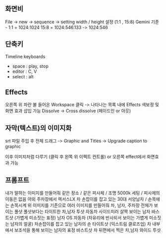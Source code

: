 

 ## 화면비
 File -> new -> sequence -> setting
 width / height 설정 (1:1 , 15:8)
 Gemini 기준 - 1:1 = 1024:1024
 15:8 = 1024:546.133 -> 1024:546

 ## 단축키

 Timeline keyboards
- space : play, stop
- editor : C, V
- select : alt


 ## Effects 
  오른쪽 위 파란 불 들어온 Workspace 클릭 -> 나타나는 목록 내에 Effects
  색보정 및 화면 효과 삽입 가능 
  Dissolve -> Cross dissolve (페이드인 or 아웃)

  ## 자막(텍스트)의 이미지화
  srt 파일 주입 후 
  전체 드래그 -> Graphic and Titles -> Upgrade caption to graphic

  이후 이미지처럼 다루기 (클릭 후 왼쪽 위 이펙트 컨트롤) 
  or 오른쪽 effect에서 화면효과 가능

  ## 프롬프트 

내가 말하는 이미지를 만들어줘
같은 장소 / 같은 피사체 / 조명 5000k 세팅 / 피사체의 이동은 없음
야외 주차장에서 렉서스LX 차 손잡이를 잡고 있는 30대 서양남자 / 손목에는 손목시계
위 이미지를 기준으로 여러 이미지를 만들어줘
차, 남자, 주차장 전체가 보이는 풀샷
풀샷보다는 타이트한 차,남자 투샷
자동차 사이드미러 살짝 보이는 남자 바스트샷 (가볍게 미소짓는 표정)
남자 OS 자동차 (차유리에 반사되서 보이는 가볍게 미소짓는 남자의 얼굴)
차손잡이를 잡고 있는 남자의 손 타이트샷 (익스트림 클로즈업)
차 내부에서 보조석을 통해 보이는 남자의 표정 바스트샷
차 뒤편에서 찍은 차,남자 와이드 투샷 